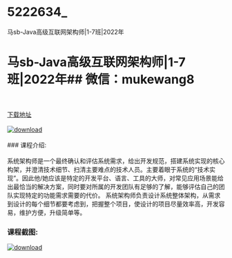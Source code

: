 # 5222634_
马sb-Java高级互联网架构师|1-7班|2022年
# 马sb-Java高级互联网架构师|1-7班|2022年## 微信：mukewang8
<br/></br>[下载地址](http://www.36tz.cn/article/5222634 "下载地址")
<br/></br>[![download](http://36tz.cn/muke_img/2022_01_1-67.png "下载地址")](http://www.36tz.cn/article/5222634 "下载地址")
<br/></br>### 课程介绍:<br/></br>系统架构师是一个最终确认和评估系统需求，给出开发规范，搭建系统实现的核心构架，并澄清技术细节、扫清主要难点的技术人员。主要着眼于系统的“技术实现”。因此他/她应该是特定的开发平台、语言、工具的大师，对常见应用场景能给出最恰当的解决方案，同时要对所属的开发团队有足够的了解，能够评估自己的团队实现特定的功能需求需要的代价。 系统架构师负责设计系统整体架构，从需求到设计的每个细节都要考虑到，把握整个项目，使设计的项目尽量效率高，开发容易，维护方便，升级简单等。

### 课程截图:
[![download](http://36tz.cn/muke_img/2022_01_2-64.png "下载地址")](http://www.36tz.cn/article/5222634 "下载地址")
